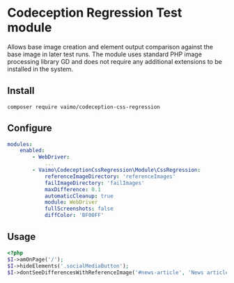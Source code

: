 Codeception Regression Test module
==================================

Allows base image creation and element output comparison against the base image in later test runs. The module uses
standard PHP image processing library GD and does not require any additional extensions to be installed in the system.  

Install
-------

```shell
composer require vaimo/codeception-css-regression
```

Configure
---------

```yaml
modules:
    enabled:
        - WebDriver:
            ...
        - Vaimo\CodeceptionCssRegression\Module\CssRegression:
            referenceImageDirectory: 'referenceImages'
            failImageDirectory: 'failImages'
            maxDifference: 0.1
            automaticCleanup: true
            module: WebDriver
            fullScreenshots: false
            diffColor: 'BF00FF'
```

Usage
-----

```php
<?php
$I->amOnPage('/');
$I->hideElements('.socialMediaButton');
$I->dontSeeDifferencesWithReferenceImage('#news-article', 'News article');
```
